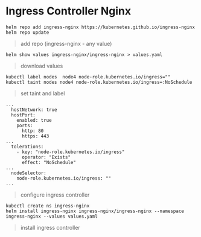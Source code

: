 # Ingress Controller Nginx
```
helm repo add ingress-nginx https://kubernetes.github.io/ingress-nginx
helm repo update
```
> add repo (ingress-nginx - any value)
```
helm show values ingress-nginx/ingress-nginx > values.yaml
```
> download values
```
kubectl label nodes  node4 node-role.kubernetes.io/ingress=""
kubectl taint nodes node4 node-role.kubernetes.io/ingress=:NoSchedule
```
> set taint and label
```
...
  hostNetwork: true
  hostPort:
    enabled: true
    ports:   
      http: 80
      https: 443
...
  tolerations:
    - key: "node-role.kubernetes.io/ingress"
      operator: "Exists"
      effect: "NoSchedule"
...
  nodeSelector:
    node-role.kubernetes.io/ingress: ""
...
```
> configure ingress controller
```
kubectl create ns ingress-nginx
helm install ingress-nginx ingress-nginx/ingress-nginx --namespace ingress-nginx --values values.yaml 
```
> install ingress controller
